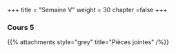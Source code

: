 +++
title = "Semaine V"
weight = 30
chapter =false
+++

<!--
# :construction:
Vidéos disponible le 29 septembre 2020
-->

### Cours 5



{{% attachments style="grey" title="Pièces jointes" /%}}

